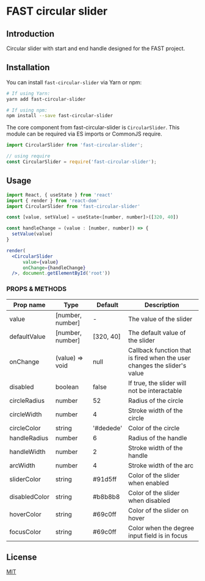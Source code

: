 # FAST circular slider

## Introduction

Circular slider with start and end handle designed for the FAST project.

## Installation

You can install `fast-circular-slider` via Yarn or npm:

```bash
# If using Yarn:
yarn add fast-circular-slider

# If using npm:
npm install --save fast-circular-slider
```

The core component from fast-circular-slider is `CircularSlider`.
This module can be required via ES imports or CommonJS require.

```js
import CircularSlider from 'fast-circular-slider';

// using require
const CircularSlider = require('fast-circular-slider');
```

## Usage

```jsx
import React, { useState } from 'react'
import { render } from 'react-dom'
import CircularSlider from 'fast-circular-slider'

const [value, setValue] = useState<[number, number]>([320, 40])

const handleChange = (value : [number, number]) => {
  setValue(value)
}

render(
  <CircularSlider
      value={value}
      onChange={handleChange}
  />, document.getElementById('root'))
```

### PROPS & METHODS

Prop name | Type | Default | Description
----------|------|---------|-------------
value | [number, number] | - | The value of the slider
defaultValue | [number, number] | [320, 40] | The default value of the slider
onChange | (value) => void | null | Callback function that is fired when the user changes the slider's value
disabled | boolean | false | If true, the slider will not be interactable
circleRadius | number | 52 | Radius of the circle
circleWidth | number | 4 | Stroke width of the circle
circleColor | string | '#dedede' | Color of the circle
handleRadius | number | 6 | Radius of the handle
handleWidth | number | 2 | Stroke width of the handle
arcWidth | number | 4 | Stroke width of the arc
sliderColor | string | #91d5ff | Color of the slider when enabled
disabledColor | string | #b8b8b8 | Color of the slider when disabled
hoverColor | string | #69c0ff | Color of the slider on hover
focusColor | string | #69c0ff | Color when the degree input field is in focus

## License

[MIT](http://opensource.org/licenses/MIT)
